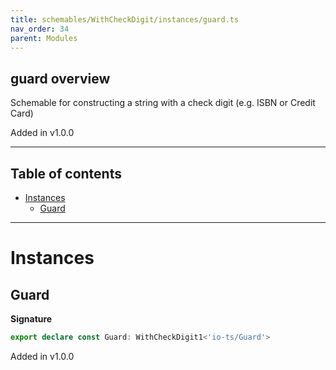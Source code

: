 ```yaml
---
title: schemables/WithCheckDigit/instances/guard.ts
nav_order: 34
parent: Modules
---
```


## guard overview

Schemable for constructing a string with a check digit (e.g. ISBN or Credit Card)

Added in v1.0.0

---

<h2 class="text-delta">Table of contents</h2>

- [Instances](#instances)
  - [Guard](#guard)

---

# Instances

## Guard

**Signature**

```ts
export declare const Guard: WithCheckDigit1<'io-ts/Guard'>
```

Added in v1.0.0
